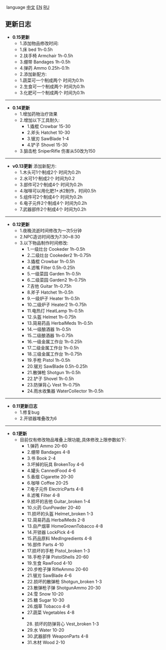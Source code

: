  language [中文](https://github.com/zero00x73/The-Game-of-big-change-update-log-) [EN](https://github.com/zero00x73/The-Game-of-big-change-update-log-/blob/main/README_EN.md) [RU](https://github.com/zero00x73/The-Game-of-big-change-update-log-/blob/main/README_RU.md) 
## 更新日志
- **0.15更新** 
   - 1.添加物品修改时间:
    - 1.床 bed 1h-0.5h
    - 2.扶手椅 Armchair 1h-0.5h
    - 3.绷带 Bandages 1h-0.5h
    - 4.弹药 Ammo 0.25h-0.1h
   - 2.添加新配方:
    - 1.蔬菜可一个制成两个 时间为0.1h
    - 2.生食可一个制成两个 时间为0.1h
    - 3.化肥可一个制成两个 时间为0.1h
____________________________________________________________________________________________
- **0.14更新** 
   - 1.增加药物治疗效果
   - 2.增加以下工具耐久:
      - 1.撬棍 Crowbar 15-30
      - 2.斧头 Hatchet 10-30
      - 3.锯刃 SawBlade 1-4
      - 4.铲子 Shovel 15-30
   - 3.狙击枪 SniperRifle 伤害从50改为150
____________________________________________________________________________________________
- **v0.13更新** 
  添加新配方:
   - 1.木头可1个制成2个 时间为0.2h
   - 2.水可1个制成2个 时间为0.2
   - 3.部件可2个制成4个 时间为0.2h
  - 4.咖啡可以用化肥*1+水*2制作，时间0.5h
  - 5.组件可2个制成4个 时间为0.2h
  - 6.电子元件2个制成4个 时间为0.2h
  - 7.武器部件2个制成4个 时间为0.2h
____________________________________________________________________________________________
-  **0.12更新** 
   - 1.夜晚流逝时间修改为一次5分钟
   - 2.NPC造访时间改为7:30~8:30
   - 3.以下物品制作时间修改:
     - 1.一级灶台 Cookeder 1h-0.5h
     - 2.二级灶台 Cookeder2 1h-0.75h
     - 3.撬棍 Crowbar 1h-0.5h
     - 4.滤嘴 Filter 0.5h-0.25h
     - 5.一级菜园 Garden 1h-0.5h
     - 6.二级菜园 Garden2 1h-0.75h
     - 7.吉他 Guitar 1h-0.75h
     - 8.斧子 Hatchet  1h-0.5h
     - 9.一级炉子 Heater 1h-0.5h
     - 10.二级炉子 Heater2 1h-0.75h
     - 11.电热灯 HeatLamp 1h-0.5h
     - 12.头盔 Helmet 1h-0.75h
     - 13.简易药品 HerbalMeds 1h-0.5h
     - 14.一级酿酒器 1h-0.5h
     - 15.二级酿酒器 1h-0.75h
     - 16.一级金属工作台 1h-0.25h
     - 17.二级金属工作台 1h-0.5h
     - 18.三级金属工作台 1h-0.75h
     - 19.手枪 Pistol 1h-0.5h
     - 20.锯刃 SawBlade 0.5h-0.25h
     - 21.散弹枪 Shotgun 1h-0.5h
     - 22.铲子 Shovel 1h-0.5h
     - 23.防弹背心 Vest 1h-0.75h
     - 24.雨水收集器 WaterCollector 1h-0.5h
____________________________________________________________________________________________
-  **0.11更新日志**
   - 1.修复bug
   - 2.开锁器堆叠改为6
____________________________________________________________________________________________
-  **0.1更新**
   - 目前仅有修改物品堆叠上限功能,具体修改上限参数如下:
     - 1.弹药 Ammo 20-60
     - 2.绷带 Bandages 4-8
     - 3.书 Book 2-4
     - 3.坏掉的玩具 BrokenToy 4-6
     - 4.罐头 CannedFood 4-6
     - 5.香烟 Cigarette 20-30
     - 6.咖啡 Coffee 20-25
     - 7.电子元件 ElectricParts 4-8
     - 8.滤嘴 Filter 4-8
     - 9.损坏的吉他 Guitar_broken 1-4
     - 10.火药 GunPowder 20-40
     - 11.损坏的头盔 Helmet_broken 1-3
     - 12.简易药品 HerbalMeds 2-8
     - 13.自产烟草 HomeGrownTobacco 4-8
     - 14.开锁器 LockPick 4-6
     - 15.药品原料 MedIngredients 4-8
     - 16.部件 Parts 4-10
     - 17.损坏的手枪 Pistol_broken 1-3
     - 18.手枪子弹 PistolShells 20-60
     - 19.生食 RawFood 4-10
     - 20.步枪子弹 RifleAmmo 20-60
     - 21.锯刃 SawBlade 4-6
     - 22.损坏的散弹枪 Shotgun_broken 1-3
     - 23.散弹枪子弹 ShotgunAmmo 20-30
     - 24.雪 Snow 10-20
     - 25.糖 Sugar 10-30
     - 26.烟草 Tobacco 4-8 
     - 27.蔬菜 Vegetables 4-8
     - 28. 损坏的防弹背心 Vest_broken 1-3
     - 29.水 Water 10-20
     - 30.武器部件 WeaponParts 4-8
     - 31.木材 Wood 2-10
